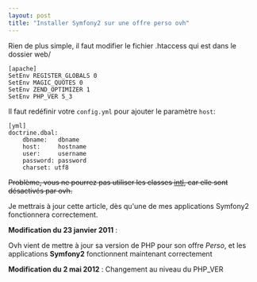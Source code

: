 ```yaml
---
layout: post
title: "Installer Symfony2 sur une offre perso ovh"
---
```


Rien de plus simple, il faut modifier le fichier .htaccess qui est dans le dossier web/

    [apache]
    SetEnv REGISTER_GLOBALS 0
    SetEnv MAGIC_QUOTES 0  
    SetEnv ZEND_OPTIMIZER 1  
    SetEnv PHP_VER 5_3
    
Il faut redéfinir votre `config.yml` pour ajouter le paramètre `host`:

    [yml]
    doctrine.dbal:
        dbname:   dbname
        host:     hostname
        user:     username
        password: password
        charset: utf8
        
        
<strike>Problème, vous ne pourrez pas utiliser les classes [intl](http://fr.php.net/manual/en/book.intl.php), car elle sont désactivés par ovh.</strike>

Je mettrais à jour cette article, dès qu'une de mes applications Symfony2 fonctionnera correctement.

**Modification du 23 janvier 2011** : 

Ovh vient de mettre à jour sa version de PHP pour son offre *Perso*, et les applications **Symfony2** fonctionnent maintenant correctement

**Modification du 2 mai 2012** : Changement au niveau du PHP_VER